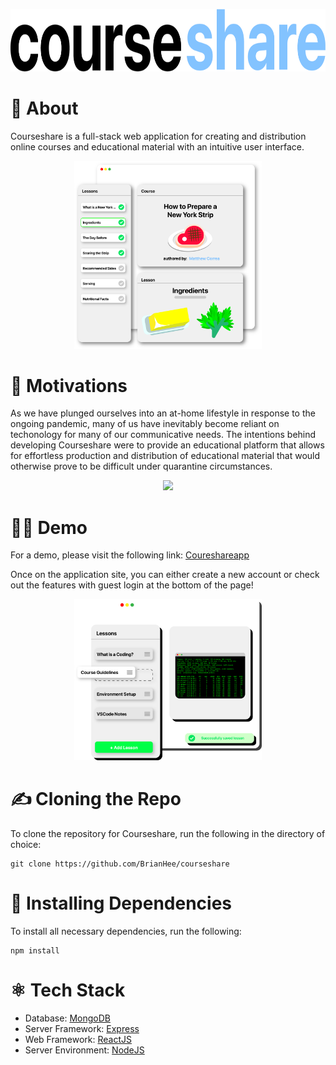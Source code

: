 <p align='center'><img src='https://github.com/BrianHee/courseshare/blob/main/client/src/assets/logo2.png' height='100' /></p>

# 🤔 About

Courseshare is a full-stack web application for creating and distribution online courses and educational material with
an intuitive user interface.

<p align='center'><img src='https://github.com/BrianHee/courseshare/blob/main/client/src/assets/blocka.png' width='300'/></p>

# 🤘 Motivations

As we have plunged ourselves into an at-home lifestyle in response to the ongoing pandemic, many of us have inevitably
become reliant on techonology for many of our communicative needs. The intentions behind developing Courseshare were to
provide an educational platform that allows for effortless production and distribution of educational material that
would otherwise prove to be difficult under quarantine circumstances.

<p align='center'><img src='https://www.courseshareapp.com/static/media/example2.2db144ba.png' width='300'/></p>

# 🧑‍💻 Demo

For a demo, please visit the following link: [Coureshareapp](https://courseshareapp.com)

Once on the application site, you can either create a new account or check out the features with guest login at the
bottom of the page!

<p align='center'><img src='https://github.com/BrianHee/courseshare/blob/main/client/src/assets/example1.png' width='300' /></p>

# ✍️ Cloning the Repo

To clone the repository for Courseshare, run the following in the directory of choice:

```
git clone https://github.com/BrianHee/courseshare
```

# 📡 Installing Dependencies

To install all necessary dependencies, run the following:

```
npm install
```

# ⚛️ Tech Stack

-   Database: [MongoDB](https://mongodb.com)
-   Server Framework: [Express](https://expressjs.com)
-   Web Framework: [ReactJS](https://reactjs.org)
-   Server Environment: [NodeJS](https://nodejs.org)
